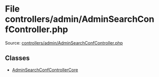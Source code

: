 File controllers/admin/AdminSearchConfController.php
=========

Source: [controllers/admin/AdminSearchConfController.php](https://github.com/PrestaShop/PrestaShop/blob/1.5.0.3/controllers/admin/AdminSearchConfController.php)


Classes
-------

* [AdminSearchConfControllerCore](class.AdminSearchConfControllerCore.md)

